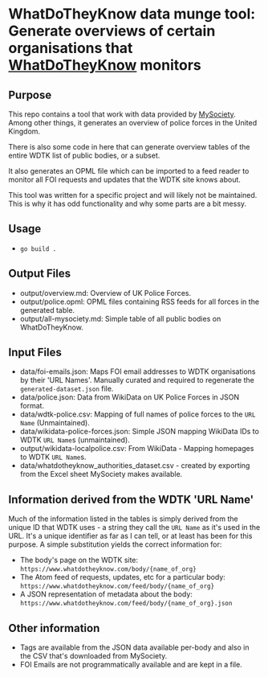 # WhatDoTheyKnow data munge tool: Generate overviews of certain organisations that [WhatDoTheyKnow](https://whatdotheyknow.com) monitors

## Purpose

This repo contains a tool that work with data provided by [MySociety](https://www.mysociety.org/). Among other things, it generates an overview of police forces in the United Kingdom.

There is also some code in here that can generate overview tables of the entire WDTK list of public bodies, or a subset.

It also generates an OPML file which can be imported to a feed reader to monitor all FOI requests and updates that the WDTK site knows about.

This tool was written for a specific project and will likely not be maintained. This is why it has odd functionality and why some parts are a bit messy.

## Usage

- `go build .`

## Output Files

- output/overview.md: Overview of UK Police Forces.
- output/police.opml: OPML files containing RSS feeds for all forces in the generated table.
- output/all-mysociety.md: Simple table of all public bodies on WhatDoTheyKnow.

## Input Files

- data/foi-emails.json: Maps FOI email addresses to WDTK organisations by their 'URL Names'. Manually curated and
  required to regenerate the `generated-dataset.json` file.
- data/police.json: Data from WikiData on UK Police Forces in JSON format.
- data/wdtk-police.csv: Mapping of full names of police forces to the `URL Name` (Unmaintained).
- data/wikidata-police-forces.json: Simple JSON mapping WikiData IDs to WDTK `URL Name`s (unmaintained).
- output/wikidata-localpolice.csv: From WikiData - Mapping homepages to WDTK `URL Name`s.
- data/whatdotheyknow_authorities_dataset.csv - created by exporting from the Excel sheet MySociety makes available.

## Information derived from the WDTK 'URL Name'

Much of the information listed in the tables is simply derived from the unique ID that WDTK uses - a string they call the `URL Name` as it's used in the URL. It's a unique identifier as far as I can tell, or at least has been for this purpose. A simple substitution yields the correct information for:

- The body's page on the WDTK site: `https://www.whatdotheyknow.com/body/{name_of_org}`
- The Atom feed of requests, updates, etc for a particular body: `https://www.whatdotheyknow.com/feed/body/{name_of_org}`
- A JSON representation of metadata about the body: `https://www.whatdotheyknow.com/feed/body/{name_of_org}.json`

## Other information

- Tags are available from the JSON data available per-body and also in the CSV that's downloaded from MySociety.
- FOI Emails are not programmatically available and are kept in a file.
